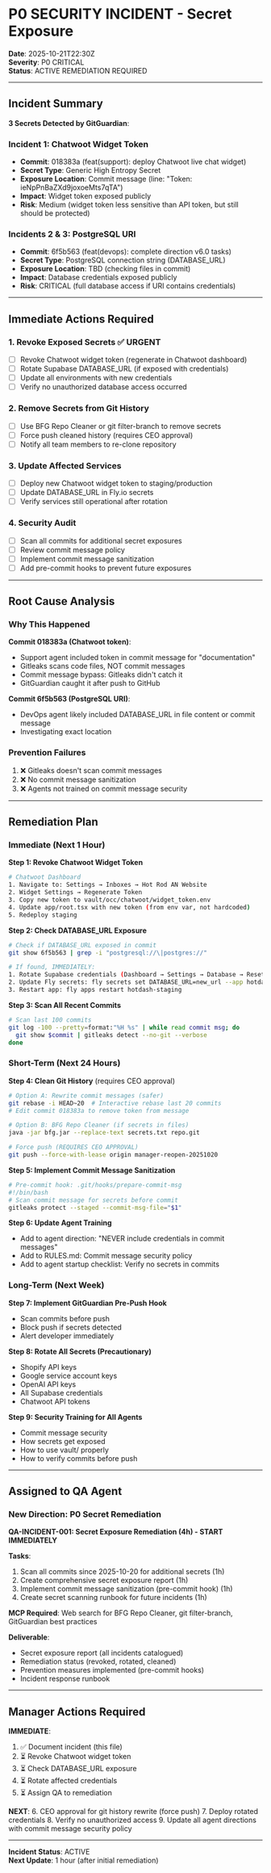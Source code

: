 # P0 SECURITY INCIDENT - Secret Exposure

**Date**: 2025-10-21T22:30Z  
**Severity**: P0 CRITICAL  
**Status**: ACTIVE REMEDIATION REQUIRED

---

## Incident Summary

**3 Secrets Detected by GitGuardian**:

### Incident 1: Chatwoot Widget Token
- **Commit**: 018383a (feat(support): deploy Chatwoot live chat widget)
- **Secret Type**: Generic High Entropy Secret
- **Exposure Location**: Commit message (line: "Token: ieNpPnBaZXd9joxoeMts7qTA")
- **Impact**: Widget token exposed publicly
- **Risk**: Medium (widget token less sensitive than API token, but still should be protected)

### Incidents 2 & 3: PostgreSQL URI
- **Commit**: 6f5b563 (feat(devops): complete direction v6.0 tasks)
- **Secret Type**: PostgreSQL connection string (DATABASE_URL)
- **Exposure Location**: TBD (checking files in commit)
- **Impact**: Database credentials exposed publicly
- **Risk**: CRITICAL (full database access if URI contains credentials)

---

## Immediate Actions Required

### 1. Revoke Exposed Secrets ✅ URGENT
- [ ] Revoke Chatwoot widget token (regenerate in Chatwoot dashboard)
- [ ] Rotate Supabase DATABASE_URL (if exposed with credentials)
- [ ] Update all environments with new credentials
- [ ] Verify no unauthorized database access occurred

### 2. Remove Secrets from Git History
- [ ] Use BFG Repo Cleaner or git filter-branch to remove secrets
- [ ] Force push cleaned history (requires CEO approval)
- [ ] Notify all team members to re-clone repository

### 3. Update Affected Services
- [ ] Deploy new Chatwoot widget token to staging/production
- [ ] Update DATABASE_URL in Fly.io secrets
- [ ] Verify services still operational after rotation

### 4. Security Audit
- [ ] Scan all commits for additional secret exposures
- [ ] Review commit message policy
- [ ] Implement commit message sanitization
- [ ] Add pre-commit hooks to prevent future exposures

---

## Root Cause Analysis

### Why This Happened

**Commit 018383a (Chatwoot token)**:
- Support agent included token in commit message for "documentation"
- Gitleaks scans code files, NOT commit messages
- Commit message bypass: Gitleaks didn't catch it
- GitGuardian caught it after push to GitHub

**Commit 6f5b563 (PostgreSQL URI)**:
- DevOps agent likely included DATABASE_URL in file content or commit message
- Investigating exact location

### Prevention Failures
1. ❌ Gitleaks doesn't scan commit messages
2. ❌ No commit message sanitization
3. ❌ Agents not trained on commit message security

---

## Remediation Plan

### Immediate (Next 1 Hour)

**Step 1: Revoke Chatwoot Widget Token**
```bash
# Chatwoot Dashboard
1. Navigate to: Settings → Inboxes → Hot Rod AN Website
2. Widget Settings → Regenerate Token
3. Copy new token to vault/occ/chatwoot/widget_token.env
4. Update app/root.tsx with new token (from env var, not hardcoded)
5. Redeploy staging
```

**Step 2: Check DATABASE_URL Exposure**
```bash
# Check if DATABASE_URL exposed in commit
git show 6f5b563 | grep -i "postgresql://\|postgres://"

# If found, IMMEDIATELY:
1. Rotate Supabase credentials (Dashboard → Settings → Database → Reset Password)
2. Update Fly secrets: fly secrets set DATABASE_URL=new_url --app hotdash-staging
3. Restart app: fly apps restart hotdash-staging
```

**Step 3: Scan All Recent Commits**
```bash
# Scan last 100 commits
git log -100 --pretty=format:"%H %s" | while read commit msg; do
  git show $commit | gitleaks detect --no-git --verbose
done
```

### Short-Term (Next 24 Hours)

**Step 4: Clean Git History** (requires CEO approval)
```bash
# Option A: Rewrite commit messages (safer)
git rebase -i HEAD~20  # Interactive rebase last 20 commits
# Edit commit 018383a to remove token from message

# Option B: BFG Repo Cleaner (if secrets in files)
java -jar bfg.jar --replace-text secrets.txt repo.git

# Force push (REQUIRES CEO APPROVAL)
git push --force-with-lease origin manager-reopen-20251020
```

**Step 5: Implement Commit Message Sanitization**
```bash
# Pre-commit hook: .git/hooks/prepare-commit-msg
#!/bin/bash
# Scan commit message for secrets before commit
gitleaks protect --staged --commit-msg-file="$1"
```

**Step 6: Update Agent Training**
- Add to agent direction: "NEVER include credentials in commit messages"
- Add to RULES.md: Commit message security policy
- Add to agent startup checklist: Verify no secrets in commits

### Long-Term (Next Week)

**Step 7: Implement GitGuardian Pre-Push Hook**
- Scan commits before push
- Block push if secrets detected
- Alert developer immediately

**Step 8: Rotate All Secrets (Precautionary)**
- Shopify API keys
- Google service account keys
- OpenAI API keys
- All Supabase credentials
- Chatwoot API tokens

**Step 9: Security Training for All Agents**
- Commit message security
- How secrets get exposed
- How to use vault/ properly
- How to verify commits before push

---

## Assigned to QA Agent

### New Direction: P0 Secret Remediation

**QA-INCIDENT-001: Secret Exposure Remediation (4h) - START IMMEDIATELY**

**Tasks**:
1. Scan all commits since 2025-10-20 for additional secrets (1h)
2. Create comprehensive secret exposure report (1h)
3. Implement commit message sanitization (pre-commit hook) (1h)
4. Create secret scanning runbook for future incidents (1h)

**MCP Required**: Web search for BFG Repo Cleaner, git filter-branch, GitGuardian best practices

**Deliverable**: 
- Secret exposure report (all incidents catalogued)
- Remediation status (revoked, rotated, cleaned)
- Prevention measures implemented (pre-commit hooks)
- Incident response runbook

---

## Manager Actions Required

**IMMEDIATE**:
1. ✅ Document incident (this file)
2. ⏳ Revoke Chatwoot widget token
3. ⏳ Check DATABASE_URL exposure
4. ⏳ Rotate affected credentials
5. ⏳ Assign QA to remediation

**NEXT**:
6. CEO approval for git history rewrite (force push)
7. Deploy rotated credentials
8. Verify no unauthorized access
9. Update all agent directions with commit message security policy

---

**Incident Status**: ACTIVE  
**Next Update**: 1 hour (after initial remediation)

